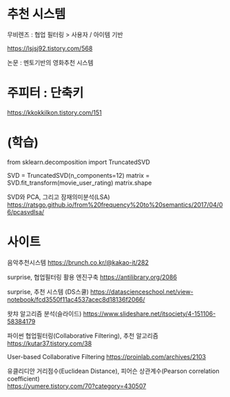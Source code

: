 # 추천 시스템

무비렌즈 : 협업 필터링 > 사용자 / 아이템 기반

https://lsjsj92.tistory.com/568
  
  
논문 : 멘토기반의 영화추천 시스템  



    
# 주피터 : 단축키  
https://kkokkilkon.tistory.com/151    


# (학습)  

from sklearn.decomposition import TruncatedSVD

SVD = TruncatedSVD(n_components=12)
matrix = SVD.fit_transform(movie_user_rating)
matrix.shape  

SVD와 PCA, 그리고 잠재의미분석(LSA)  https://ratsgo.github.io/from%20frequency%20to%20semantics/2017/04/06/pcasvdlsa/
 
   
# 사이트  

음악추천시스템  https://brunch.co.kr/@kakao-it/282   

   
surprise, 협업필터링 활용 엔진구축 https://antilibrary.org/2086 


surprise, 추천 시스템 (DS스쿨) https://datascienceschool.net/view-notebook/fcd3550f11ac4537acec8d18136f2066/ 


왓챠 알고리즘 분석(슬라이드) https://www.slideshare.net/itsociety/4-151106-58384179


파이썬 협업필터링(Collaborative Filtering), 추천 알고리즘 https://kutar37.tistory.com/38 


User-based Collaborative Filtering  https://proinlab.com/archives/2103

유클리디안 거리점수(Euclidean Distance), 피어슨 상관계수(Pearson correlation coefficient)  
https://yumere.tistory.com/70?category=430507  


